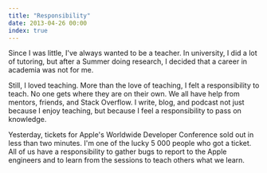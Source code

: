 ```yaml
---
title: "Responsibility"
date: 2013-04-26 00:00
index: true
---
```


Since I was little, I've always wanted to be a teacher. In university, I did a lot of tutoring, but after a Summer doing research, I decided that a career in academia was not for me.

Still, I loved teaching. More than the love of teaching, I felt a responsibility to teach. No one gets where they are on their own. We all have help from mentors, friends, and Stack Overflow. I write, blog, and podcast not just because I enjoy teaching, but because I feel a responsibility to pass on knowledge.

Yesterday, tickets for Apple's Worldwide Developer Conference sold out in less than two minutes. I'm one of the lucky 5 000 people who got a ticket. All of us have a responsibility to gather bugs to report to the Apple engineers and to learn from the sessions to teach others what we learn.

<!-- more -->
